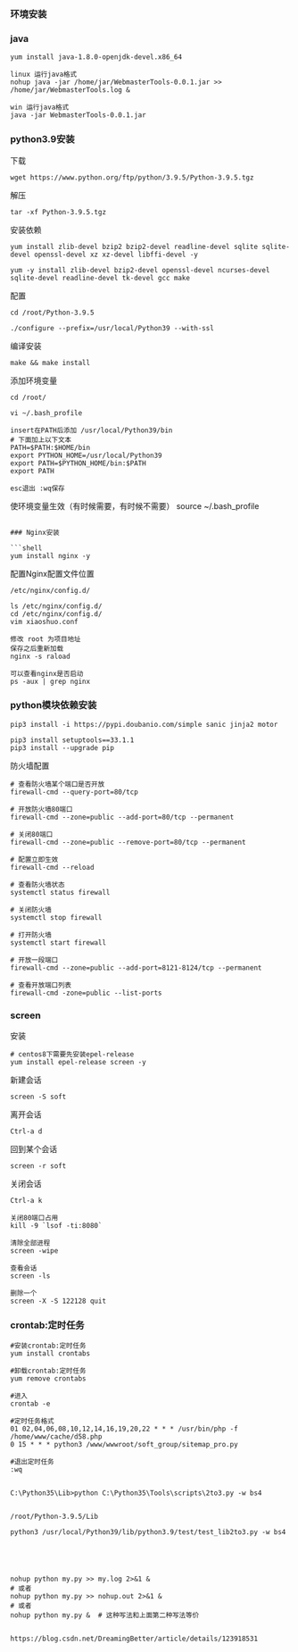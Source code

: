 ### 环境安装
### java
```shell
yum install java-1.8.0-openjdk-devel.x86_64

linux 运行java格式
nohup java -jar /home/jar/WebmasterTools-0.0.1.jar >> /home/jar/WebmasterTools.log &

win 运行java格式
java -jar WebmasterTools-0.0.1.jar

```
### python3.9安装

下载

```shell
wget https://www.python.org/ftp/python/3.9.5/Python-3.9.5.tgz
```

解压

```shell
tar -xf Python-3.9.5.tgz
```

安装依赖

```shell
yum install zlib-devel bzip2 bzip2-devel readline-devel sqlite sqlite-devel openssl-devel xz xz-devel libffi-devel -y
```
```shell
yum -y install zlib-devel bzip2-devel openssl-devel ncurses-devel sqlite-devel readline-devel tk-devel gcc make
```

配置

```shell
cd /root/Python-3.9.5
```
```shell
./configure --prefix=/usr/local/Python39 --with-ssl
```

编译安装

```shell
make && make install
```

添加环境变量


```shell
cd /root/
```
```shell
vi ~/.bash_profile
```
```shell
insert在PATH后添加 /usr/local/Python39/bin
# 下面加上以下文本
PATH=$PATH:$HOME/bin
export PYTHON_HOME=/usr/local/Python39
export PATH=$PYTHON_HOME/bin:$PATH
export PATH
```
```shell
esc退出 :wq保存
```
使环境变量生效（有时候需要，有时候不需要）
source ~/.bash_profile

```

### Nginx安装

```shell
yum install nginx -y 
```

配置Nginx配置文件位置

```
/etc/nginx/config.d/

ls /etc/nginx/config.d/
cd /etc/nginx/config.d/
vim xiaoshuo.conf

修改 root 为项目地址
保存之后重新加载
nginx -s raload

可以查看nginx是否启动
ps -aux | grep nginx
```

### python模块依赖安装

```
pip3 install -i https://pypi.doubanio.com/simple sanic jinja2 motor

pip3 install setuptools==33.1.1
pip3 install --upgrade pip
```

防火墙配置

```shell
# 查看防火墙某个端口是否开放
firewall-cmd --query-port=80/tcp

# 开放防火墙80端口
firewall-cmd --zone=public --add-port=80/tcp --permanent

# 关闭80端口
firewall-cmd --zone=public --remove-port=80/tcp --permanent

# 配置立即生效
firewall-cmd --reload

# 查看防火墙状态
systemctl status firewall

# 关闭防火墙
systemctl stop firewall

# 打开防火墙
systemctl start firewall

# 开放一段端口
firewall-cmd --zone=public --add-port=8121-8124/tcp --permanent

# 查看开放端口列表
firewall-cmd -zone=public --list-ports
```

###  screen

安装

```shell
# centos8下需要先安装epel-release
yum install epel-release screen -y
```

新建会话

```shell
screen -S soft
```

离开会话

```shell
Ctrl-a d
```

回到某个会话

```shell
screen -r soft
```

关闭会话

```
Ctrl-a k

关闭80端口占用
kill -9 `lsof -ti:8080`

清除全部进程
screen -wipe 

查看会话
screen -ls

删除一个
screen -X -S 122128 quit
```



### crontab:定时任务

```
#安装crontab:定时任务
yum install crontabs

#卸载crontab:定时任务
yum remove crontabs

#进入
crontab -e

#定时任务格式
01 02,04,06,08,10,12,14,16,19,20,22 * * * /usr/bin/php -f /home/www/cache/d58.php
0 15 * * * python3 /www/wwwroot/soft_group/sitemap_pro.py

#退出定时任务
:wq


C:\Python35\Lib>python C:\Python35\Tools\scripts\2to3.py -w bs4


/root/Python-3.9.5/Lib

python3 /usr/local/Python39/lib/python3.9/test/test_lib2to3.py -w bs4





nohup python my.py >> my.log 2>&1 &
# 或者
nohup python my.py >> nohup.out 2>&1 &
# 或者
nohup python my.py &  # 这种写法和上面第二种写法等价


https://blog.csdn.net/DreamingBetter/article/details/123918531

```





